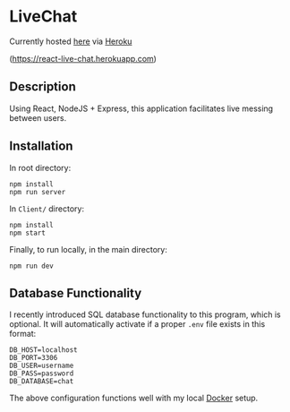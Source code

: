 # LiveChat

Currently hosted [here](https://react-live-chat.herokuapp.com/) via [Heroku](https://www.heroku.com/) 

(https://react-live-chat.herokuapp.com)

## Description

Using React, NodeJS + Express, this application facilitates live messing between users. 

## Installation

In root directory:
```
npm install
npm run server
```

In ```Client/``` directory:
```
npm install
npm start
```

Finally, to run locally, in the main directory:
```
npm run dev
```

## Database Functionality
I recently introduced SQL database functionality to this program, which is optional. It will automatically activate if a proper ```.env``` file exists in this format:

```
DB_HOST=localhost
DB_PORT=3306
DB_USER=username
DB_PASS=password
DB_DATABASE=chat
```

The above configuration functions well with my local [Docker](https://www.docker.com/) setup.
